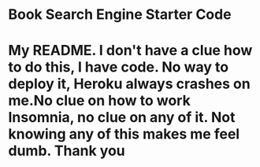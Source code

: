 # Book Search Engine Starter Code


# My README. I don't have a clue how to do this, I have code. No way to deploy it, Heroku always crashes on me.No clue on how to work Insomnia, no clue on any of it. Not knowing any of this makes me feel dumb. Thank you

